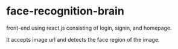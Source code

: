 # face-recognition-brain

front-end using react.js consisting of login, signin, and homepage.

It accepts image url and detects the face region of the image.


